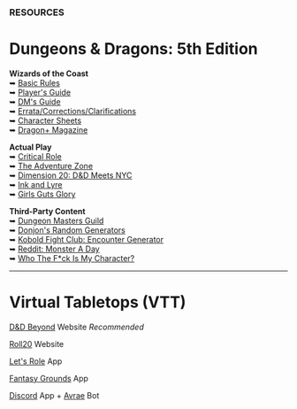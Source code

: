 ### RESOURCES

# Dungeons & Dragons: 5th Edition <i class="fab fa-d-and-d"></i>

**Wizards of the Coast**
<br />&#x27A5; [Basic Rules](https://dnd.wizards.com/articles/features/basicrules)
<br />&#x27A5; [Player's Guide](https://dnd.wizards.com/products/tabletop/players-basic-rules)
<br />&#x27A5; [DM's Guide](https://dnd.wizards.com/products/tabletop/dm-basic-rules)
<br />&#x27A5; [Errata/Corrections/Clarifications](https://thinkdm.org/5e-errata/)
<br />&#x27A5; [Character Sheets](https://dnd.wizards.com/articles/features/character_sheets)
<br />&#x27A5; [Dragon+ Magazine](https://dnd.dragonmag.com/)

**Actual Play**
<br />&#x27A5; [Critical Role](https://critrole.com/)
<br />&#x27A5; [The Adventure Zone](https://www.themcelroy.family/theadventurezone)
<br />&#x27A5; [Dimension 20: D&D Meets NYC](https://brennanleemulligan.com/dimension-20-the-unsleeping-city/)
<br />&#x27A5; [Ink and Lyre](https://www.inkandlyre.com/)
<br />&#x27A5; [Girls Guts Glory](https://www.girlsgutsgloryrpg.com/)

**Third-Party Content**
<br />&#x27A5; [Dungeon Masters Guild](https://www.dmsguild.com/)
<br />&#x27A5; [Donjon's Random Generators](http://donjon.bin.sh/)
<br />&#x27A5; [Kobold Fight Club: Encounter Generator](http://kobold.club/fight/#/encounter-builder)
<br />&#x27A5; [Reddit: Monster A Day](https://www.reddit.com/r/monsteraday/)
<br />&#x27A5; [Who The F*ck Is My Character?](https://whothefuckismydndcharacter.com/)

---

# Virtual Tabletops (VTT)

[D&D Beyond](https://www.dndbeyond.com/) Website *Recommended*

[Roll20](https://roll20.net/welcome) Website

[Let's Role](https://lets-role.com/) App

[Fantasy Grounds](https://www.fantasygrounds.com/home/home.php) App

[Discord](https://discord.com/) App + [Avrae](https://avrae.io/) Bot

